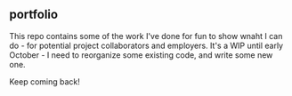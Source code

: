 ## portfolio

This repo contains some of the work I've done for fun to show wnaht I can do - for potential project collaborators and employers. It's a WIP until early October - I need to reorganize some existing code, and write some new one.

Keep coming back!
